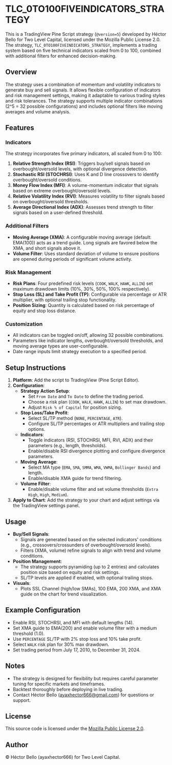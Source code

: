 # TLC_0TO100FIVEINDICATORS_STRATEGY

This is a TradingView Pine Script strategy (`@version=5`) developed by Héctor Bello for Two Level Capital, licensed under the Mozilla Public License 2.0. The strategy, `TLC_0TO100FIVEINDICATORS_STRATEGY`, implements a trading system based on five technical indicators scaled from 0 to 100, combined with additional filters for enhanced decision-making.

## Overview

The strategy uses a combination of momentum and volatility indicators to generate buy and sell signals. It allows flexible configuration of indicators and risk management settings, making it adaptable to various trading styles and risk tolerances. The strategy supports multiple indicator combinations (2^5 = 32 possible configurations) and includes optional filters like moving averages and volume analysis.

## Features

### Indicators
The strategy incorporates five primary indicators, all scaled from 0 to 100:
1. **Relative Strength Index (RSI)**: Triggers buy/sell signals based on overbought/oversold levels, with optional divergence detection.
2. **Stochastic RSI (STOCHRSI)**: Uses K and D line crossovers to identify overbought/oversold conditions.
3. **Money Flow Index (MFI)**: A volume-momentum indicator that signals based on extreme overbought/oversold levels.
4. **Relative Volatility Index (RVI)**: Measures volatility to filter signals based on overbought/oversold thresholds.
5. **Average Directional Index (ADX)**: Assesses trend strength to filter signals based on a user-defined threshold.

### Additional Filters
- **Moving Average (XMA)**: A configurable moving average (default: EMA(100)) acts as a trend guide. Long signals are favored below the XMA, and short signals above it.
- **Volume Filter**: Uses standard deviation of volume to ensure positions are opened during periods of significant volume activity.

### Risk Management
- **Risk Plans**: Four predefined risk levels (`COOK`, `WALK`, `HAWK`, `ALLIN`) set maximum drawdown limits (10%, 30%, 50%, 100% respectively).
- **Stop Loss (SL) and Take Profit (TP)**: Configurable via percentage or ATR multiplier, with optional trailing stop functionality.
- **Position Sizing**: Quantity is calculated based on risk percentage of equity and stop loss distance.

### Customization
- All indicators can be toggled on/off, allowing 32 possible combinations.
- Parameters like indicator lengths, overbought/oversold thresholds, and moving average types are user-configurable.
- Date range inputs limit strategy execution to a specified period.

## Setup Instructions

1. **Platform**: Add the script to TradingView (Pine Script Editor).
2. **Configuration**:
   - **Strategy Action Setup**:
     - Set `From Date` and `To Date` to define the trading period.
     - Choose a risk plan (`COOK`, `WALK`, `HAWK`, `ALLIN`) to set max drawdown.
     - Adjust `Risk % of Capital` for position sizing.
   - **Stop Loss/Take Profit**:
     - Select SL/TP method (`NONE`, `PERCENTAGE`, `ATR`).
     - Configure SL/TP percentages or ATR multipliers and trailing stop options.
   - **Indicators**:
     - Toggle indicators (RSI, STOCHRSI, MFI, RVI, ADX) and their parameters (e.g., length, thresholds).
     - Enable/disable RSI divergence plotting and configure divergence parameters.
   - **Moving Average**:
     - Select MA type (`EMA`, `SMA`, `SMMA`, `WMA`, `VWMA`, `Bollinger Bands`) and length.
     - Enable/disable XMA guide for trend filtering.
   - **Volume Filter**:
     - Enable/disable volume filter and set volume thresholds (`Extra High`, `High`, `Medium`).
3. **Apply to Chart**: Add the strategy to your chart and adjust settings via the TradingView settings panel.

## Usage

- **Buy/Sell Signals**:
  - Signals are generated based on the selected indicators' conditions (e.g., crossovers/crossunders of overbought/oversold levels).
  - Filters (XMA, volume) refine signals to align with trend and volume conditions.
- **Position Management**:
  - The strategy supports pyramiding (up to 2 entries) and calculates position size based on equity and risk settings.
  - SL/TP levels are applied if enabled, with optional trailing stops.
- **Visuals**:
  - Plots SSL Channel (high/low SMAs), 100 EMA, 200 XMA, and XMA guide on the chart for trend visualization.

## Example Configuration
- Enable RSI, STOCHRSI, and MFI with default lengths (14).
- Set XMA guide to EMA(200) and enable volume filter with a medium threshold (1.0).
- Use `PERCENTAGE` SL/TP with 2% stop loss and 10% take profit.
- Select `WALK` risk plan for 30% max drawdown.
- Set trading period from July 17, 2010, to December 31, 2024.

## Notes
- The strategy is designed for flexibility but requires careful parameter tuning for specific markets and timeframes.
- Backtest thoroughly before deploying in live trading.
- Contact Héctor Bello (ayaxhector666@gmail.com) for questions or support.

## License
This source code is licensed under the [Mozilla Public License 2.0](https://mozilla.org/MPL/2.0/).

## Author
© Héctor Bello (ayaxhector666) for Two Level Capital.
